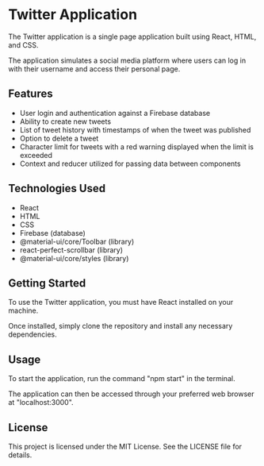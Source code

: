 # Twitter Application
The Twitter application is a single page application built using React, HTML, and CSS.

The application simulates a social media platform where users can log in with their username and access their personal page.

## Features
* User login and authentication against a Firebase database
* Ability to create new tweets
* List of tweet history with timestamps of when the tweet was published
* Option to delete a tweet
* Character limit for tweets with a red warning displayed when the limit is exceeded
* Context and reducer utilized for passing data between components

## Technologies Used
* React
* HTML
* CSS
* Firebase (database)
* @material-ui/core/Toolbar (library)
* react-perfect-scrollbar (library)
* @material-ui/core/styles (library)

## Getting Started
To use the Twitter application, you must have React installed on your machine.

Once installed, simply clone the repository and install any necessary dependencies.

## Usage
To start the application, run the command "npm start" in the terminal.

The application can then be accessed through your preferred web browser at "localhost:3000".

## License
This project is licensed under the MIT License. See the LICENSE file for details.
